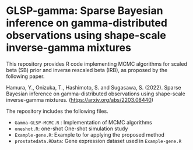 # GLSP-gamma: Sparse Bayesian inference on gamma-distributed observations using shape-scale inverse-gamma mixtures

This repository provides R code implementing MCMC algorithms for scaled beta (SB) prior and inverse rescaled beta (IRB), as proposed by the following paper.

Hamura, Y., Onizuka, T., Hashimoto, S. and Sugasawa, S. (2022). Sparse Bayesian inference on gamma-distributed observations using shape-scale inverse-gamma mixtures. (https://arxiv.org/abs/2203.08440)

The repository includes the following files.

* `Gamma-GLSP-MCMC.R` : Implementation of MCMC algorithms 
* `oneshot.R`: one-shot One-shot simulation study 
* `Example-gene.R`: Example to for applying the proposed method  
* `prostatedata.RData`: Gene expression dataset used in `Example-gene.R`
